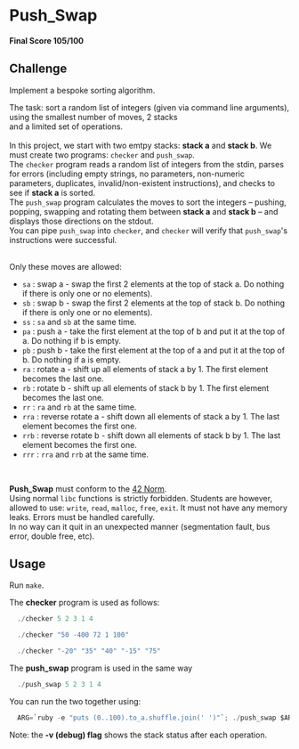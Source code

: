 # Push_Swap

#### Final Score 105/100

## Challenge

Implement a bespoke sorting algorithm. <br />

The task: sort a random list of integers (given via command line arguments), using the smallest number of moves, 2 stacks <br />
and a limited set of operations. <br />
<br />
In this project, we start with two emtpy stacks: **stack a** and **stack b**. We must create two programs: ```checker``` and ```push_swap```. <br />
The ```checker``` program reads a random list of integers from the stdin, parses for errors (including empty strings, no parameters, 
non-numeric parameters, duplicates, invalid/non-existent instructions), and checks to see
if **stack a** is sorted. <br />
The ```push_swap``` program calculates the moves to sort the integers – pushing, popping, swapping and rotating 
them between **stack a** and **stack b** – and displays those directions on the stdout. <br />
You can pipe ```push_swap``` into ```checker```, and ```checker``` will verify that ```push_swap```'s instructions were successful. 
<br />
<br />

Only these moves are allowed:
- `sa` : swap a - swap the first 2 elements at the top of stack a. Do nothing if there is only one or no elements).
- `sb` : swap b - swap the first 2 elements at the top of stack b. Do nothing if there is only one or no elements).
- `ss` : `sa` and `sb` at the same time.
- `pa` : push a - take the first element at the top of b and put it at the top of a. Do
nothing if b is empty.
- `pb` : push b - take the first element at the top of a and put it at the top of b. Do
nothing if a is empty.
- `ra` : rotate a - shift up all elements of stack a by 1. The first element becomes
the last one.
- `rb` : rotate b - shift up all elements of stack b by 1. The first element becomes the last one.
- `rr` : `ra` and `rb` at the same time.
- `rra` : reverse rotate a - shift down all elements of stack a by 1. The last element becomes the first one.
- `rrb` : reverse rotate b - shift down all elements of stack b by 1. The last element becomes the first one.
- `rrr` : `rra` and `rrb` at the same time.
<br />

**Push_Swap** must conform to the [42 Norm](https://cdn.intra.42.fr/pdf/pdf/960/norme.en.pdf). <br />
Using normal ```libc``` functions is strictly forbidden. Students are however, allowed to use: ```write```, ```read```, ```malloc```, ```free```, ```exit```. 
It must not have any memory leaks. Errors must be handled carefully. <br />
In no way can it quit in an unexpected manner (segmentation fault, bus error, double free, etc).

## Usage
Run ```make```.

The **checker** program is used as follows:
```c
  ./checker 5 2 3 1 4
```
```c
  ./checker "50 -400 72 1 100"
```
```c
  ./checker "-20" "35" "40" "-15" "75"
```

The **push_swap** program is used in the same way
```c
  ./push_swap 5 2 3 1 4
```

You can run the two together using:
```c
  ARG=`ruby -e "puts (0..100).to_a.shuffle.join(' ')"`; ./push_swap $ARG | ./checker -v $ARG
```
Note: the **-v (debug) flag** shows the stack status after each operation. 

